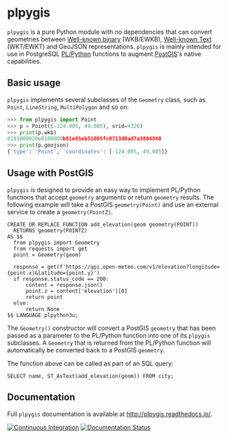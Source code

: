 # plpygis

`plpygis` is a pure Python module with no dependencies that can convert geometries between [Well-known binary](https://en.wikipedia.org/wiki/Well-known_binary) (WKB/EWKB), [Well-known Text](https://en.wikipedia.org/wiki/Well-known_text_representation_of_geometry) (WKT/EWKT) and GeoJSON representations. `plpygis` is mainly intended for use in PostgreSQL [PL/Python](https://www.postgresql.org/docs/current/plpython.html) functions to augment [PostGIS](https://postgis.net/)'s native capabilities.

## Basic usage

`plpygis` implements several subclasses of the `Geometry` class, such as `Point`, `LineString`, `MultiPolygon` and so on:

```python
>>> from plpygis import Point
>>> p = Point((-124.005, 49.005), srid=4326)
>>> print(p.wkb)
0101000020e6100000b81e85eb51005fc0713d0ad7a3804840
>>> print(p.geojson)
{'type': 'Point', 'coordinates': [-124.005, 49.005]}
```

## Usage with PostGIS

`plpygis` is designed to provide an easy way to implement PL/Python functions that accept `geometry` arguments or return `geometry` results. The following example will take a PostGIS `geometry(Point)` and use an external service to create a `geometry(PointZ)`.

```pgsql
CREATE OR REPLACE FUNCTION add_elevation(geom geometry(POINT))
  RETURNS geometry(POINTZ)
AS $$
  from plpygis import Geometry
  from requests import get
  point = Geometry(geom)

  response = get(f'https://api.open-meteo.com/v1/elevation?longitude={point.x}&latitude={point.y}')
  if response.status_code == 200:
      content = response.json()
      point.z = content['elevation'][0]
      return point
  else:
      return None
$$ LANGUAGE plpython3u;
```

The `Geometry()` constructor will convert a PostGIS `geometry` that has been passed as a parameter to the PL/Python function into one of its `plpygis` subclasses. A `Geometry` that is returned from the PL/Python function will automatically be converted back to a PostGIS `geometry`.

The function above can be called as part of an SQL query:

```pgsql
SELECT name, ST_AsText(add_elevation(geom)) FROM city;
```

## Documentation

Full `plpygis` documentation is available at <http://plpygis.readthedocs.io/>.

[![Continuous Integration](https://github.com/bosth/plpygis/workflows/tests/badge.svg)](https://github.com/bosth/plpygis/actions?query=workflow%3A%22tests%22) [![Documentation Status](https://readthedocs.org/projects/plpygis/badge/?version=latest)](http://plpygis.readthedocs.io/en/latest/?badge=latest)
